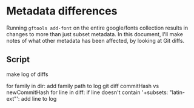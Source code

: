 # Metadata differences

Running `gftools add-font` on the entire google/fonts collection results in changes to more than just subset metadata. In this document, I'll make notes of what other metadata has been affected, by looking at Git diffs.

## Script

make log of diffs

for family in dir:
    add family path to log
    git diff commitHash vs newCommitHash
    for line in diff:
        if line doesn't contain '+subsets: "latin-ext"':
            add line to log